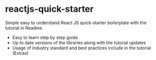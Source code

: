 # reactjs-quick-starter
Simple easy to understand React JS quick-starter boilerplate with the tutorial in Readme.

* Easy to learn step by step guide
* Up to date versions of the libraries along with the tutorial updates
* Usage of industry standard and best practices include in the tutorial (Extras)
